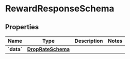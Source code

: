 
# RewardResponseSchema

## Properties
Name | Type | Description | Notes
------------ | ------------- | ------------- | -------------
**&#x60;data&#x60;** | [**DropRateSchema**](DropRateSchema.md) |  | 



